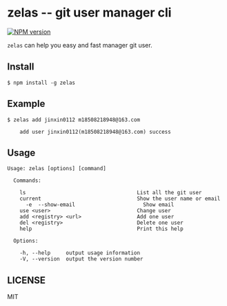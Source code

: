 zelas -- git user manager cli
===

[![NPM version][npm-image]][npm-url]

`zelas` can help you easy and fast manager git user.


## Install

```
$ npm install -g zelas
```

## Example
```
$ zelas add jinxin0112 m18508218948@163.com

    add user jinxin0112(m18508218948@163.com) success

```


## Usage

```
Usage: zelas [options] [command]

  Commands:

    ls                                    List all the git user
    current                               Show the user name or email
      -e  --show-email                      Show email
    use <user>                            Change user
    add <registry> <url>                  Add one user
    del <registry>                        Delete one user
    help                                  Print this help

  Options:

    -h, --help     output usage information
    -V, --version  output the version number
```





## LICENSE
MIT


[npm-image]: https://img.shields.io/npm/v/zelas.svg?style=flat-square
[npm-url]: https://npmjs.org/package/zelas
